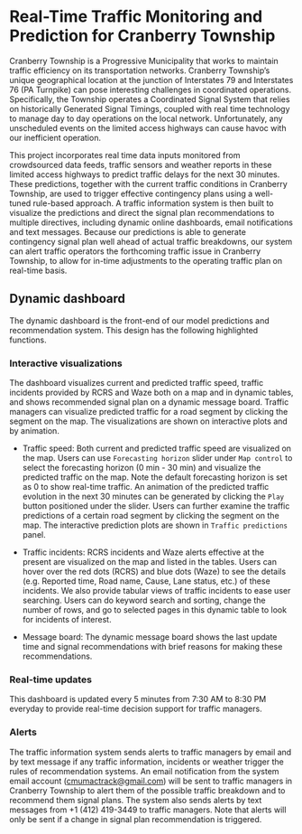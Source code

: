 # Real-Time Traffic Monitoring and Prediction for Cranberry Township
Cranberry Township is a Progressive Municipality that works to maintain traffic efficiency on its transportation networks. Cranberry Township’s unique geographical location at the junction of Interstates 79 and Interstates 76 (PA Turnpike) can pose interesting challenges in coordinated operations.
Specifically, the Township operates a Coordinated Signal System that relies on historically Generated Signal Timings, coupled with real time technology to manage day to day operations on the local network. Unfortunately, any unscheduled events on the limited access highways can cause havoc with our inefficient operation. 

This project incorporates real time data inputs monitored from crowdsourced data feeds, traffic sensors and weather reports in these limited access highways to predict traffic delays for the next 30 minutes. These predictions, together with the current traffic conditions in Cranberry Township, are used to trigger effective contingency plans using a well-tuned rule-based approach. A traffic information system is then built to visualize the predictions and direct the signal plan recommendations to multiple directives, including dynamic online dashboards, email notifications and text messages. Because our predictions is able to generate contingency signal plan well ahead of actual traffic breakdowns, our system can alert traffic operators the forthcoming traffic issue in Cranberry Township, to allow for in-time adjustments to the operating traffic plan on real-time basis.

## Dynamic dashboard
The dynamic dashboard is the front-end of our model predictions and recommendation system. This design has the following highlighted functions.

### Interactive visualizations 
The dashboard visualizes current and predicted traffic speed, traffic incidents provided by RCRS and Waze both on a map and in dynamic tables, and shows recommended signal plan on a dynamic message board. Traffic managers can visualize predicted traffic for a road segment by clicking the segment on the map. The visualizations are shown on interactive plots and by animation.

* Traffic speed: Both current and predicted traffic speed are visualized on the map. Users can use ``Forecasting horizon`` slider under ``Map control`` to select the forecasting horizon (0 min - 30 min) and visualize the predicted traffic on the map. Note the default forecasting horizon is set as 0 to show real-time traffic. An animation of the predicted traffic evolution in the next 30 minutes can be generated by clicking the ``Play`` button positioned under the slider. Users can further examine the traffic predictions of a certain road segment by clicking the segment on the map. The interactive prediction plots are shown in ``Traffic predictions`` panel.

* Traffic incidents: RCRS incidents and Waze alerts effective at the present are visualized on the map and listed in the tables. Users can hover over the red dots (RCRS) and blue dots (Waze) to see the details (e.g. Reported time, Road name, Cause, Lane status, etc.) of these incidents. We also provide tabular views of traffic incidents to ease user searching. Users can do keyword search and sorting, change the number of rows, and go to selected pages in this dynamic table to look for incidents of interest.

* Message board: The dynamic message board shows the last update time and signal recommendations with brief reasons for making these recommendations.  

### Real-time updates  
This dashboard is updated every 5 minutes from 7:30 AM to 8:30 PM everyday to provide real-time decision support for traffic managers. 

### Alerts

The traffic information system sends alerts to traffic managers by email and by text message if any traffic information, incidents or weather trigger the rules of recommendation systems. An email notification from the system email account ([cmumactrack@gmail.com](cmumactrack@gmail.com)) will be sent to traffic managers in Cranberry Township to alert them of the possible traffic breakdown and to recommend them signal plans. The system also sends alerts by text messages from +1 (412) 419-3449 to traffic managers. Note that alerts will only be sent if a change in signal plan recommendation is triggered. 
